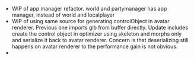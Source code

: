 - WIP of app manager refactor. world and partymanager has app manager, instead of world and localplayer
- WIP of using same source for generating controlObject in avatar renderer. Previous one imports glb from buffer directly. Update includes create the control object in optimizer using skeleton and morphs only and serialize it back to avatar renderer. Concern is that deserializing still happens on avatar renderer to the performance gain is not obvious.
- 
